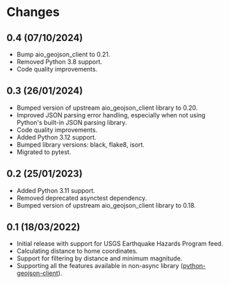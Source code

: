 # Changes

## 0.4 (07/10/2024)
* Bump aio_geojson_client to 0.21.
* Removed Python 3.8 support.
* Code quality improvements.

## 0.3 (26/01/2024)
* Bumped version of upstream aio_geojson_client library to 0.20.
* Improved JSON parsing error handling, especially when not using Python's built-in JSON parsing library.
* Code quality improvements.
* Added Python 3.12 support.
* Bumped library versions: black, flake8, isort.
* Migrated to pytest.

## 0.2 (25/01/2023)
* Added Python 3.11 support.
* Removed deprecated asynctest dependency.
* Bumped version of upstream aio_geojson_client library to 0.18.

## 0.1 (18/03/2022)
* Initial release with support for USGS Earthquake Hazards Program feed.
* Calculating distance to home coordinates.
* Support for filtering by distance and minimum magnitude.
* Supporting all the features available in non-async library 
  ([python-geojson-client](https://github.com/exxamalte/python-geojson-client)).
